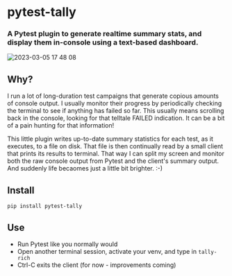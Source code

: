 # pytest-tally

### A Pytest plugin to generate realtime summary stats, and display them in-console using a text-based dashboard. ###

![2023-03-05 17 48 08](https://user-images.githubusercontent.com/4308435/222996549-af233252-6a1c-46a2-84b2-8c0863e44968.gif)

## Why?
I run a lot of long-duration test campaigns that generate copious amounts of console output. I usually monitor their progress by periodically checking the terminal to see if anything has failed so far. This usually means scrolling back in the console, looking for that telltale FAILED indication. It can be a bit of a pain hunting for that information!

This little plugin writes up-to-date summary statistics for each test, as it executes, to a file on disk. That file is then continually read by a small client that prints its results to terminal. That way I can split my screen and monitor both the raw console output from Pytest and the client's summary output. And suddenly life becaomes just a little bit brighter. :-)  

## Install ##
    pip install pytest-tally
    
## Use ##
- Run Pytest like you normally would
- Open another terminal session, activate your venv, and type in `tally-rich`
- Ctrl-C exits the client (for now - improvements coming)
